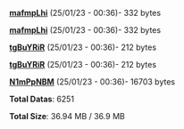 [**mafmpLhi**](/data/mafmpLhi.txt) (25/01/23 - 00:36)- 332 bytes

[**mafmpLhi**](/data/mafmpLhi.txt) (25/01/23 - 00:36)- 332 bytes

[**tgBuYRiR**](/data/tgBuYRiR.txt) (25/01/23 - 00:36)- 212 bytes

[**tgBuYRiR**](/data/tgBuYRiR.txt) (25/01/23 - 00:36)- 212 bytes

[**N1mPpNBM**](/data/N1mPpNBM.txt) (25/01/23 - 00:36)- 16703 bytes

**Total Datas**: 6251

**Total Size**: 36.94 MB / 36.9 MB